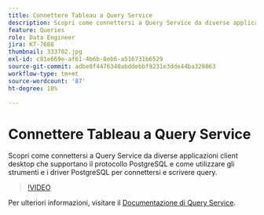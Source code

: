 ```yaml
---
title: Connettere Tableau a Query Service
description: Scopri come connettersi a Query Service da diverse applicazioni client desktop che supportano il protocollo PostgreSQL e come utilizzare gli strumenti e i driver PostgreSQL per connettersi e scrivere query.
feature: Queries
role: Data Engineer
jira: KT-7688
thumbnail: 333702.jpg
exl-id: c81e669e-af61-4b6b-8eb6-a516731b6529
source-git-commit: adbe8f4476340abddebbf9231e3dde44ba328063
workflow-type: tm+mt
source-wordcount: '87'
ht-degree: 18%

---
```


# Connettere Tableau a Query Service

Scopri come connettersi a Query Service da diverse applicazioni client desktop che supportano il protocollo PostgreSQL e come utilizzare gli strumenti e i driver PostgreSQL per connettersi e scrivere query.

>[!VIDEO](https://video.tv.adobe.com/v/333702?quality=12&learn=on)

Per ulteriori informazioni, visitare il [Documentazione di Query Service](https://experienceleague.adobe.com/docs/experience-platform/query/home.html?lang=it).
